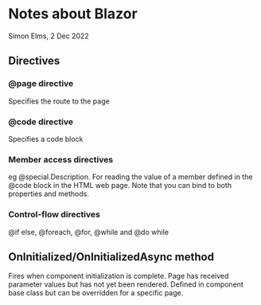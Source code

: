 Notes about Blazor
==================
Simon Elms, 2 Dec 2022

Directives
----------
### @page directive
Specifies the route to the page

### @code directive
Specifies a code block

### Member access directives
eg @special.Description.  For reading the value of a member defined in the @code block in the HTML web page.  Note that you can bind to both properties and methods.

### Control-flow directives
@if else, @foreach, @for, @while and @do while

OnInitialized/OnInitializedAsync method
------------------------------------------
Fires when component initialization is complete.  Page has received parameter values but has not yet been rendered.  Defined in component base class but can be overridden for a specific page.                             
                 